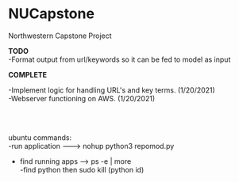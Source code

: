 # NUCapstone
Northwestern Capstone Project 


<b>TODO </b>
<br>
-Format output from url/keywords so it can be fed to model as input
<br>

<b>COMPLETE</b>

-Implement logic for handling URL's and key terms. (1/20/2021) <br>
-Webserver functioning on AWS. (1/20/2021)

<br>
<br>



ubuntu commands:<br>
-run application ---> nohup python3 repomod.py <br>
- find running apps --> ps -e | more <br>
-find python  then sudo kill (python id)

